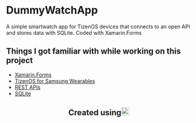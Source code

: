 # DummyWatchApp
A simple smartwatch app for TizenOS devices that connects to an open API and stores data with SQLite. Coded with Xamarin.Forms

## Things I got familiar with while working on this project
* [Xamarin.Forms](https://docs.microsoft.com/en-us/xamarin/xamarin-forms/)
* [TizenOS for Samsung Wearables](https://www.tizen.org/ko?langredirect=1)
* [REST APIs](https://www.redhat.com/en/topics/api/what-is-a-rest-api)
* [SQLite](https://www.sqlite.org/index.html)

<h2 align="center">Created using<img width="22" src="images/csharp"></h2>
